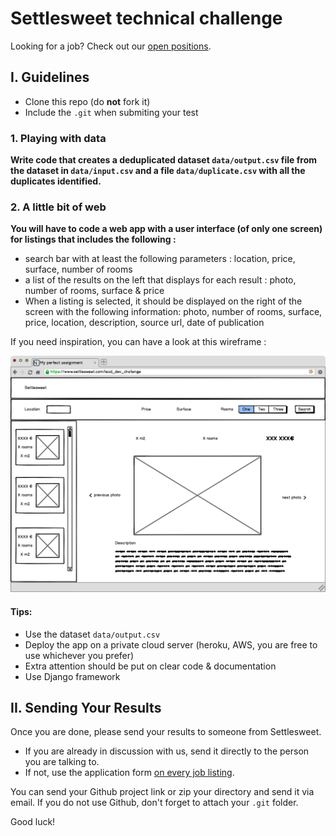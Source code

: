 # Settlesweet technical challenge

Looking for a job? Check out our [open positions](https://settlesweet.welcomekit.co/).

## I. Guidelines


- Clone this repo (do **not** fork it)
- Include the `.git` when submiting your test

### 1. Playing with data

**Write code that creates a deduplicated dataset `data/output.csv` file from the dataset in `data/input.csv` and a file `data/duplicate.csv` with all the duplicates identified.**

### 2. A little bit of web

**You will have to code a web app with a user interface (of only one screen) for listings that includes the following :**

- search bar with at least the following parameters : location, price, surface, number of rooms
- a list of the results on the left that displays for each result : photo, number of rooms, surface & price
- When a listing is selected, it should be displayed on the right of the screen with the following information: photo, number of rooms, surface, price, location, description, source url, date of publication

If you need inspiration, you can have a look at this wireframe :

![Lead dev wireframe](wireframe_example.png)

#### Tips:
- Use the dataset `data/output.csv`
- Deploy the app on a private cloud server (heroku, AWS, you are free to use whichever you prefer)
- Extra attention should be put on clear code & documentation
- Use Django framework



## II. Sending Your Results

Once you are done, please send your results to someone from Settlesweet.

- If you are already in discussion with us, send it directly to the person you are talking to.
- If not, use the application form [on every job listing](https://settlesweet.welcomekit.co/).

You can send your Github project link or zip your directory and send it via email.
If you do not use Github, don't forget to attach your `.git` folder.

Good luck!
